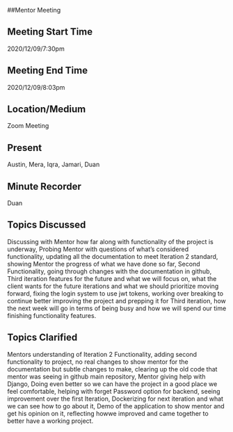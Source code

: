 ##Mentor Meeting

## Meeting Start Time
 
2020/12/09/7:30pm
 
## Meeting End Time
 
2020/12/09/8:03pm

## Location/Medium
 
Zoom Meeting
 
## Present
 
Austin, Mera, Iqra, Jamari, Duan
 
## Minute Recorder
Duan

## Topics Discussed
 Discussing with Mentor how far along with functionality of the project is underway, Probing Mentor with questions of what’s considered functionality, updating all the documentation to meet Iteration 2 standard, showing Mentor the progress of what we have done so far, Second Functionality, going through changes with the documentation in github, Third iteration features for the future and what we will focus on, what the client wants for the future iterations and what we should prioritize moving forward, fixing the login system to use jwt tokens, working over breaking to continue better improving the project and prepping it for Third iteration, how the next week will go in terms of being busy and how we will spend our time finishing functionality features.
## Topics Clarified
Mentors understanding of Iteration 2 Functionality, adding second functionality to project, no real changes to show mentor for the documentation but subtle changes to make, clearing up the old code that mentor was seeing in github main repository, Mentor giving help with Django, Doing even better so we can have the project in a good place we feel comfortable, helping with forget Password option for backend, seeing improvement over the first Iteration, Dockerizing for next iteration and what we can see how to go about it, Demo of the application to show mentor and get his opinion on it, reflecting howwe improved and came together to better have a working project. 

